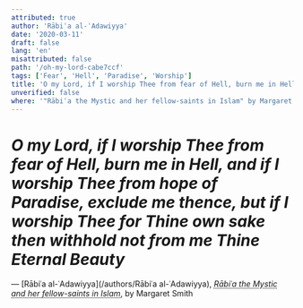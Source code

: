 ```yaml
---
attributed: true
author: 'Rābiʿa al-ʿAdawiyya'
date: '2020-03-11'
draft: false
lang: 'en'
misattributed: false
path: '/oh-my-lord-cabe7ccf'
tags: ['Fear', 'Hell', 'Paradise', 'Worship']
title: 'O my Lord, if I worship Thee from fear of Hell, burn me in Hell, and if I worship Thee from hope of Paradise, exclude me thence, but if I worship Thee for Thine own sake then withhold not from me Thine Eternal Beauty'
unverified: false
where: '"Rābiʿa the Mystic and her fellow-saints in Islam" by Margaret Smith'
---
```


# *O my Lord, if I worship Thee from fear of Hell, burn me in Hell, and if I worship Thee from hope of Paradise, exclude me thence, but if I worship Thee for Thine own sake then withhold not from me Thine Eternal Beauty*

&mdash; [Rābiʿa al-ʿAdawiyya](/authors/Rābiʿa al-ʿAdawiyya), <cite><em><abbr title="ISBN-13: 9780521318631">Rābiʿa the Mystic and her fellow-saints in Islam</abbr></em></cite>, by Margaret Smith